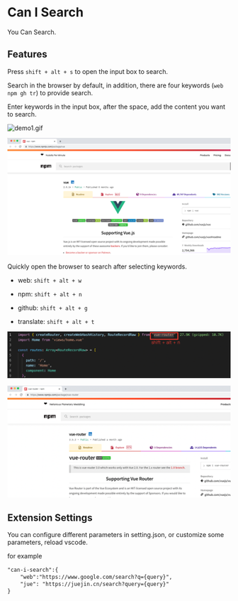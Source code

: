 # Can I Search

You Can Search.

## Features
Press `shift + alt + s` to open the input box to search.

Search in the browser by default, in addition, there are four keywords (`web npm gh tr`) to provide search.

Enter keywords in the input box, after the space, add the content you want to search.

![demo1.gif](./images/demo1.gif)

![demo2.png](./images/demo2.png)

Quickly open the browser to search after selecting keywords.

* web: `shift + alt + w`

* npm: `shift + alt + n`

* github: `shift + alt + g`

* translate: `shift + alt + t`

![demo3.png](./images/demo3.png)

![demo4.png](./images/demo4.png)

## Extension Settings
You can configure different parameters in setting.json, or customize some parameters, reload vscode.

for example
```
"can-i-search":{
    "web":"https://www.google.com/search?q={query}",
    "jue": "https://juejin.cn/search?query={query}"
}
```